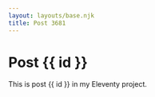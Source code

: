 ```yaml
---
layout: layouts/base.njk
title: Post 3681
---
```


# Post {{ id }}

This is post {{ id }} in my Eleventy project.
